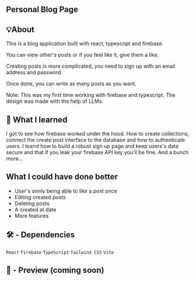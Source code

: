 ## Personal Blog Page

## 💡About
This is a blog application built with react, typescript and firebase. 

You can view other's posts or if you feel like it, give them a like.

Creating posts is more complicated, you need to sign up with an email address and password. 

Once done, you can write as many posts as you want.

Note: This was my first time working with firebase and typescript. The design was made with the help of LLMs.

## 🧠 What I learned
I got to see how firebase worked under the hood. How to create collections, connect the create post interface to the database and how to authenticate users. I learnt how to build a robust sign up page and keep users's data secure and that if you leak your firebase API key you'll be fine. And a bunch more...

## What I could have done better
- User's onnly being able to like a post once
- Editing created posts
- Deleting posts
- A created at date
- More features

## 🛠️ - Dependencies

```React```
```Firebase```
```TypeScript```
```Tailwind CSS```
```Vite```

## 🎥 - Preview (coming soon)
